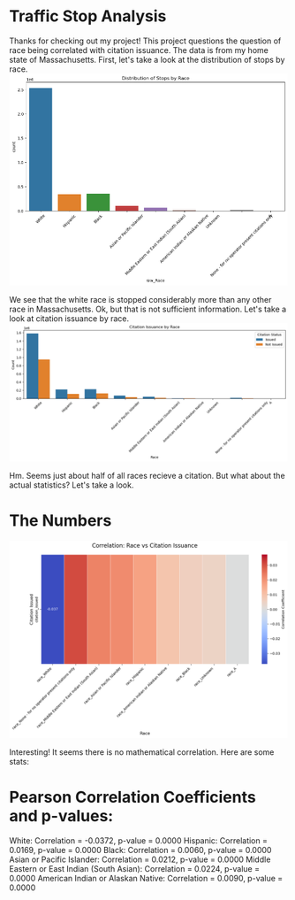# Traffic Stop Analysis
Thanks for checking out my project! This project questions the question of race being correlated with citation issuance. The data is from my home state of Massachusetts. First, let's take a look at the distribution of stops by race. 
![Traffic Stop Analysis](images/download.png)

We see that the white race is stopped considerably more than any other race in Massachusetts. Ok, but that is not sufficient information. Let's take a look at citation issuance by race. 
![Traffic Stop Analysis](images/download-1.png)

Hm. Seems just about half of all races recieve a citation. But what about the actual statistics? Let's take a look.
# The Numbers
![Traffic Stop Analysis](images/download-2.png)

Interesting! It seems there is no mathematical correlation. Here are some stats: 
# Pearson Correlation Coefficients and p-values:
White: Correlation = -0.0372, p-value = 0.0000
Hispanic: Correlation = 0.0169, p-value = 0.0000
Black: Correlation = 0.0060, p-value = 0.0000
Asian or Pacific Islander: Correlation = 0.0212, p-value = 0.0000
Middle Eastern or East Indian (South Asian): Correlation = 0.0224, p-value = 0.0000
American Indian or Alaskan Native: Correlation = 0.0090, p-value = 0.0000



